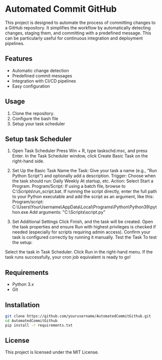 # Automated Commit GitHub

This project is designed to automate the process of committing changes to a GitHub repository. It simplifies the workflow by automatically detecting changes, staging them, and committing with a predefined message. This can be particularly useful for continuous integration and deployment pipelines.

## Features

- Automatic change detection
- Predefined commit messages
- Integration with CI/CD pipelines
- Easy configuration

## Usage

1. Clone the repository.
2. Configure the bash file
3. Setup your task scheduler

## Setup task Scheduler

1. Open Task Scheduler
Press Win + R, type taskschd.msc, and press Enter.
In the Task Scheduler window, click Create Basic Task on the right-hand side.

2. Set Up the Basic Task
Name the Task: Give your task a name (e.g., "Run Python Script") and optionally add a description.
Trigger: Choose when the task should run:
Daily
Weekly
At startup, etc.
Action: Select Start a Program.
Program/Script:
If using a batch file, browse to C:\Scripts\run_script.bat.
If running the script directly, enter the full path to your Python executable and add the script as an argument, like this:
Program/script: C:\Users\YourUsername\AppData\Local\Programs\Python\Python39\python.exe
Add arguments: "C:\Scripts\script.py"

3. Set Additional Settings
Click Finish, and the task will be created.
Open the task properties and ensure Run with highest privileges is checked if needed (especially for scripts requiring admin access).
Confirm your task is configured correctly by running it manually.
Test the Task
To test the setup:

Select the task in Task Scheduler.
Click Run in the right-hand menu.
If the task runs successfully, your cron job equivalent is ready to go!

## Requirements

- Python 3.x
- Git

## Installation

```bash
git clone https://github.com/yourusername/AutomatedCommitGithub.git
cd AutomatedCommitGithub
pip install -r requirements.txt
```



## License

This project is licensed under the MIT License.